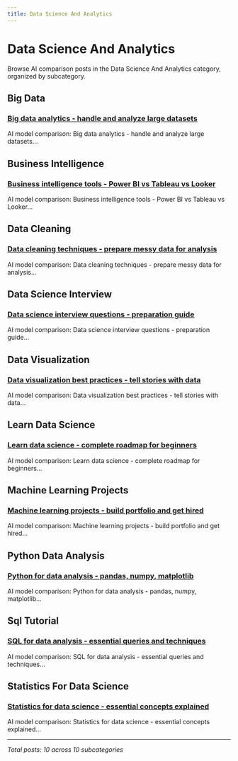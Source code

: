 ```yaml
---
title: Data Science And Analytics
---
```


# Data Science And Analytics

Browse AI comparison posts in the Data Science And Analytics category, organized by subcategory.

## Big Data

### [Big data analytics - handle and analyze large datasets](big-data/claude-vs-gemini-vs-grok-big-data-5393.md)

AI model comparison: Big data analytics - handle and analyze large datasets...

## Business Intelligence

### [Business intelligence tools - Power BI vs Tableau vs Looker](business-intelligence/chatgpt-vs-claude-vs-deepseek-business-intelligence-4492.md)

AI model comparison: Business intelligence tools - Power BI vs Tableau vs Looker...

## Data Cleaning

### [Data cleaning techniques - prepare messy data for analysis](data-cleaning/chatgpt-vs-gemini-vs-grok-data-cleaning-5075.md)

AI model comparison: Data cleaning techniques - prepare messy data for analysis...

## Data Science Interview

### [Data science interview questions - preparation guide](data-science-interview/claude-vs-deepseek-vs-grok-data-science-interview-2068.md)

AI model comparison: Data science interview questions - preparation guide...

## Data Visualization

### [Data visualization best practices - tell stories with data](data-visualization/chatgpt-vs-claude-vs-mistral-data-visualization-4209.md)

AI model comparison: Data visualization best practices - tell stories with data...

## Learn Data Science

### [Learn data science - complete roadmap for beginners](learn-data-science/chatgpt-vs-claude-vs-gemini-learn-data-science-5808.md)

AI model comparison: Learn data science - complete roadmap for beginners...

## Machine Learning Projects

### [Machine learning projects - build portfolio and get hired](machine-learning-projects/claude-vs-gemini-vs-mistral-machine-learning-projects-1250.md)

AI model comparison: Machine learning projects - build portfolio and get hired...

## Python Data Analysis

### [Python for data analysis - pandas, numpy, matplotlib](python-data-analysis/chatgpt-vs-claude-vs-grok-python-data-analysis-7434.md)

AI model comparison: Python for data analysis - pandas, numpy, matplotlib...

## Sql Tutorial

### [SQL for data analysis - essential queries and techniques](sql-tutorial/claude-vs-deepseek-vs-gemini-sql-tutorial-6111.md)

AI model comparison: SQL for data analysis - essential queries and techniques...

## Statistics For Data Science

### [Statistics for data science - essential concepts explained](statistics-for-data-science/chatgpt-vs-claude-vs-gemini-statistics-for-data-science-2344.md)

AI model comparison: Statistics for data science - essential concepts explained...

---

*Total posts: 10 across 10 subcategories*

